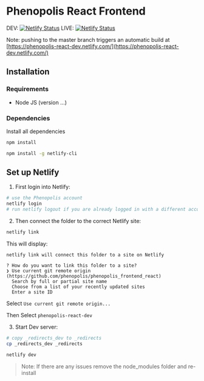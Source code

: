 # Phenopolis React Frontend

DEV: [![Netlify Status](https://api.netlify.com/api/v1/badges/b51ae4bc-d393-4f78-8303-0ec6ee4f2825/deploy-status)](https://app.netlify.com/sites/phenopolis-react-dev/deploys)
LIVE: [![Netlify Status](https://api.netlify.com/api/v1/badges/bb56af63-0d92-4259-9884-b6795cffad1d/deploy-status)](https://app.netlify.com/sites/phenopolis/deploys)


Note: pushing to the master branch triggers an automatic build at
[https://phenopolis-react-dev.netlify.com/](https://phenopolis-react-dev.netlify.com/)

## Installation

### Requirements

- Node JS (version ...)

### Dependencies

Install all dependencies

```bash
npm install

npm install -g netlify-cli
```

## Set up Netlify

1. First login into Netlify:

```bash
# use the Phenopolis account
netlify login
# run netlify logout if you are already logged in with a different account
```

2. Then connect the folder to the correct Netlify site:

```bash
netlify link
```
This will display:
```
netlify link will connect this folder to a site on Netlify

? How do you want to link this folder to a site?
❯ Use current git remote origin (https://github.com/phenopolis/phenopolis_frontend_react)
  Search by full or partial site name
  Choose from a list of your recently updated sites
  Enter a site ID

```
Select `Use current git remote origin...`

Then Select `phenopolis-react-dev`

3. Start Dev server:

```bash
# copy _redirects_dev to _redirects
cp _redirects_dev _redirects

netlify dev
```

> Note: If there are any issues remove the node_modules folder and re-install
